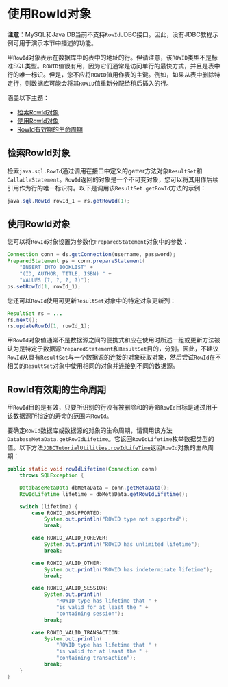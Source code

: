 # 使用RowId对象

**注意**：MySQL和Java DB当前不支持`RowId`JDBC接口。因此，没有JDBC教程示例可用于演示本节中描述的功能。

甲`RowId`对象表示在数据库中的表中的地址的行。但请注意，该`ROWID`类型不是标准SQL类型。`ROWID`值很有用，因为它们通常是访问单行的最快方式，并且是表中行的唯一标识。但是，您不应将`ROWID`值用作表的主键。例如，如果从表中删除特定行，则数据库可能会将其`ROWID`值重新分配给稍后插入的行。

涵盖以下主题：

- [检索RowId对象](https://docs.oracle.com/javase/tutorial/jdbc/basics/sqlrowid.html#retrieving_rowid_objects)
- [使用RowId对象](https://docs.oracle.com/javase/tutorial/jdbc/basics/sqlrowid.html#using_rowid_objects)
- [RowId有效期的生命周期](https://docs.oracle.com/javase/tutorial/jdbc/basics/sqlrowid.html#lifetime_rowid_validity)

## 检索RowId对象

检索`java.sql.RowId`通过调用在接口中定义的getter方法对象`ResultSet`和`CallableStatement`。`RowId`返回的对象是一个不可变对象，您可以将其用作后续引用作为行的唯一标识符。以下是调用该`ResultSet.getRowId`方法的示例：

```java
java.sql.RowId rowId_1 = rs.getRowId(1);
```

## 使用RowId对象

您可以将`RowId`对象设置为参数化`PreparedStatement`对象中的参数：

```java
Connection conn = ds.getConnection(username, password);
PreparedStatement ps = conn.prepareStatement(
    "INSERT INTO BOOKLIST" +
    "(ID, AUTHOR, TITLE, ISBN) " +
    "VALUES (?, ?, ?, ?)");
ps.setRowId(1, rowId_1);
```

您还可以`RowId`使用可更新`ResultSet`对象中的特定对象更新列：

```java
ResultSet rs = ...
rs.next();
rs.updateRowId(1, rowId_1);
```

甲`RowId`对象值通常不是数据源之间的便携式和应在使用时所述一组或更新方法被认为是特定于数据源`PreparedStatement`和`ResultSet`目的，分别。因此，不建议`RowId`从具有`ResultSet`与一个数据源的连接的对象获取对象，然后尝试`RowId`在不相关的`ResultSet`对象中使用相同的对象并连接到不同的数据源。

## RowId有效期的生命周期

甲`RowId`目的是有效，只要所识别的行没有被删除和的寿命`RowId`目标是通过用于该数据源所指定的寿命的范围内`RowId`。

要确定`RowId`数据库或数据源的对象的生命周期，请调用该方法`DatabaseMetaData.getRowIdLifetime`。它返回`RowIdLifetime`枚举数据类型的值。以下方法[`JDBCTutorialUtilities.rowIdLifeTime`](https://docs.oracle.com/javase/tutorial/jdbc/basics/gettingstarted.html)返回`RowId`对象的生命周期：

```java
public static void rowIdLifetime(Connection conn)
    throws SQLException {

    DatabaseMetaData dbMetaData = conn.getMetaData();
    RowIdLifetime lifetime = dbMetaData.getRowIdLifetime();

    switch (lifetime) {
        case ROWID_UNSUPPORTED:
            System.out.println("ROWID type not supported");
            break;

        case ROWID_VALID_FOREVER:
            System.out.println("ROWID has unlimited lifetime");
            break;

        case ROWID_VALID_OTHER:
            System.out.println("ROWID has indeterminate lifetime");
            break;

        case ROWID_VALID_SESSION:
            System.out.println(
                "ROWID type has lifetime that " +
                "is valid for at least the " +
                "containing session");
            break;

        case ROWID_VALID_TRANSACTION:
            System.out.println(
                "ROWID type has lifetime that " +
                "is valid for at least the " +
                "containing transaction");
            break;
    }
}
```

